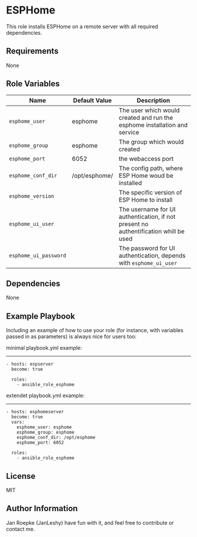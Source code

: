 # ESPHome

This role installs ESPHome on a remote server with all required dependencies.

## Requirements

None

## Role Variables

| Name                  | Default Value | Description                                                                          |
| --------------------- | ------------- | ------------------------------------------------------------------------------------ |
| `esphome_user`        | esphome       | The user which would created and run the esphome installation and service            |
| `esphome_group`       | esphome       | The group which would created                                                        |
| `esphome_port`        | 6052          | the webaccess port                                                                   |
| `esphome_conf_dir`    | /opt/esphome/ | The config path, where ESP Home woud be installed                                    |
| `esphome_version`     |               | The specific version of ESP Home to install                                          |
| `esphome_ui_user`     |               | The username for UI authentication, if not present no authentification whill be used |
| `esphome_ui_password` |               | The password for UI authentication, depends with `esphome_ui_user`                   |

## Dependencies

None

## Example Playbook

Including an example of how to use your role (for instance, with variables passed in as parameters) is always nice for users too:

minimal playbook.yml example:

---

    - hosts: espserver
      become: true

      roles:
        - ansible_role_esphome

extendet playbook.yml example:

---

    - hosts: esphomeserver
      become: true
      vars:
        esphome_user: esphome
        esphome_group: esphome
        esphome_conf_dir: /opt/esphome
        esphome_port: 6052

      roles:
        - ansible_role_esphome

## License

MIT

## Author Information

Jan Roepke (JanLeshy)
have fun with it, and feel free to contribute or contact me.
